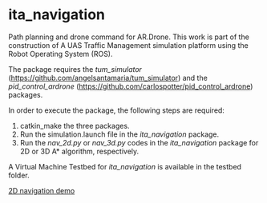 # ita_navigation

Path planning and drone command for AR.Drone. This work is part of the construction of A UAS Traffic Management simulation platform using the Robot Operating System (ROS).

The package requires the _tum_simulator_ (https://github.com/angelsantamaria/tum_simulator) and the _pid_control_ardrone_ (https://github.com/carlospotter/pid_control_ardrone) packages.

In order to execute the package, the following steps are required:
1. catkin_make the three packages.
2. Run the simulation.launch file in the _ita_navigation_ package.
3. Run the _nav_2d.py_ or _nav_3d.py_ codes in the _ita_navigation_ package for 2D or 3D A* algorithm, respectively.

A Virtual Machine Testbed for _ita_navigation_ is available in the testbed folder.

[2D navigation demo](https://youtu.be/aGxPD6Bk608)
